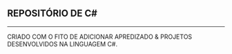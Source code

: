 ## REPOSITÓRIO DE C#
---
CRIADO COM O FITO DE ADICIONAR APREDIZADO & PROJETOS DESENVOLVIDOS NA LINGUAGEM C#.
